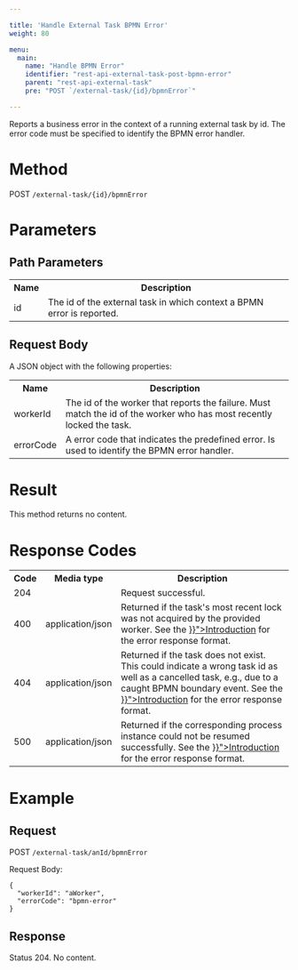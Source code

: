 ```yaml
---

title: 'Handle External Task BPMN Error'
weight: 80

menu:
  main:
    name: "Handle BPMN Error"
    identifier: "rest-api-external-task-post-bpmn-error"
    parent: "rest-api-external-task"
    pre: "POST `/external-task/{id}/bpmnError`"

---
```



Reports a business error in the context of a running external task by id. The error code must be specified to identify the BPMN error handler.

# Method

POST `/external-task/{id}/bpmnError`


# Parameters

## Path Parameters

<table class="table table-striped">
  <tr>
    <th>Name</th>
    <th>Description</th>
  </tr>
  <tr>
    <td>id</td>
    <td>The id of the external task in which context a BPMN error is reported.</td>
  </tr>
</table>

## Request Body

A JSON object with the following properties:

<table class="table table-striped">
  <tr>
    <th>Name</th>
    <th>Description</th>
  </tr>
  <tr>
    <td>workerId</td>
    <td>The id of the worker that reports the failure. Must match the id of the worker who has most recently locked the task.</td>
  </tr>
  <tr>
    <td>errorCode</td>
    <td>A error code that indicates the predefined error. Is used to identify the BPMN error handler.</td>
  </tr>
</table>


# Result

This method returns no content.


# Response Codes

<table class="table table-striped">
  <tr>
    <th>Code</th>
    <th>Media type</th>
    <th>Description</th>
  </tr>
  <tr>
    <td>204</td>
    <td></td>
    <td>Request successful.</td>
  </tr>
  <tr>
    <td>400</td>
    <td>application/json</td>
    <td>Returned if the task's most recent lock was not acquired by the provided worker. See the <a href="{{< relref "reference/rest/overview/index.md#error-handling" >}}">Introduction</a> for the error response format.</td>
  </tr>
  <tr>
    <td>404</td>
    <td>application/json</td>
    <td>Returned if the task does not exist. This could indicate a wrong task id as well as a cancelled task, e.g., due to a caught BPMN boundary event. See the <a href="{{< relref "reference/rest/overview/index.md#error-handling" >}}">Introduction</a> for the error response format.</td>
  </tr>
  <tr>
    <td>500</td>
    <td>application/json</td>
    <td>Returned if the corresponding process instance could not be resumed successfully. See the <a href="{{< relref "reference/rest/overview/index.md#error-handling" >}}">Introduction</a> for the error response format.</td>
  </tr>
</table>

# Example

## Request

POST `/external-task/anId/bpmnError`

Request Body:

    {
      "workerId": "aWorker",
      "errorCode": "bpmn-error"
    }

## Response

Status 204. No content.

